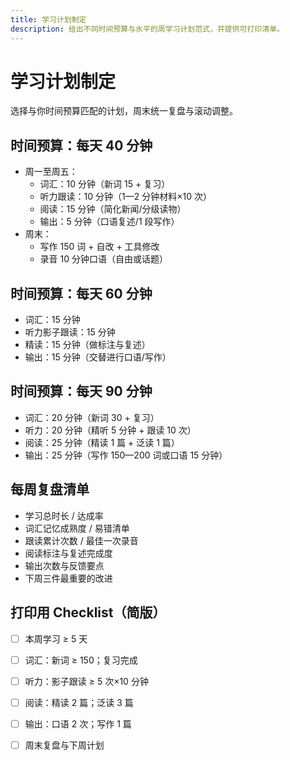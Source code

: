 ```yaml
---
title: 学习计划制定
description: 给出不同时间预算与水平的周学习计划范式，并提供可打印清单。
---
```


# 学习计划制定

选择与你时间预算匹配的计划，周末统一复盘与滚动调整。

## 时间预算：每天 40 分钟

- 周一至周五：
  - 词汇：10 分钟（新词 15 + 复习）
  - 听力跟读：10 分钟（1—2 分钟材料×10 次）
  - 阅读：15 分钟（简化新闻/分级读物）
  - 输出：5 分钟（口语复述/1 段写作）
- 周末：
  - 写作 150 词 + 自改 + 工具修改
  - 录音 10 分钟口语（自由或话题）

## 时间预算：每天 60 分钟

- 词汇：15 分钟
- 听力影子跟读：15 分钟
- 精读：15 分钟（做标注与复述）
- 输出：15 分钟（交替进行口语/写作）

## 时间预算：每天 90 分钟

- 词汇：20 分钟（新词 30 + 复习）
- 听力：20 分钟（精听 5 分钟 + 跟读 10 次）
- 阅读：25 分钟（精读 1 篇 + 泛读 1 篇）
- 输出：25 分钟（写作 150—200 词或口语 15 分钟）

## 每周复盘清单

- 学习总时长 / 达成率
- 词汇记忆成熟度 / 易错清单
- 跟读累计次数 / 最佳一次录音
- 阅读标注与复述完成度
- 输出次数与反馈要点
- 下周三件最重要的改进

## 打印用 Checklist（简版）

- [ ] 本周学习 ≥ 5 天
- [ ] 词汇：新词 ≥ 150；复习完成
- [ ] 听力：影子跟读 ≥ 5 次×10 分钟
- [ ] 阅读：精读 2 篇；泛读 3 篇
- [ ] 输出：口语 2 次；写作 1 篇
- [ ] 周末复盘与下周计划


